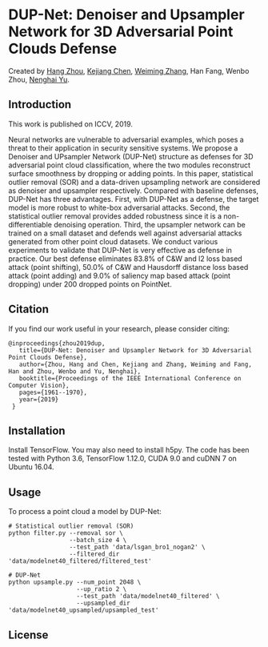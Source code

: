 # DUP-Net: Denoiser and Upsampler Network for 3D Adversarial Point Clouds Defense
Created by [Hang Zhou](http://home.ustc.edu.cn/~zh2991/), [Kejiang Chen](http://home.ustc.edu.cn/~chenkj/), [Weiming Zhang](http://staff.ustc.edu.cn/~zhangwm/index.html), Han Fang, Wenbo Zhou, [Nenghai Yu](http://staff.ustc.edu.cn/~ynh/).

Introduction
--
This work is published on ICCV, 2019. 

Neural networks are vulnerable to adversarial examples, which poses a threat to their application in security sensitive systems. We propose a Denoiser and UPsampler Network (DUP-Net) structure as defenses for 3D adversarial point cloud classification, where the two modules reconstruct surface smoothness by dropping or adding points. In this paper, statistical outlier removal (SOR) and a data-driven upsampling network are considered as denoiser and upsampler respectively. Compared with baseline defenses, DUP-Net has three advantages. First, with DUP-Net as a defense, the target model is more robust to white-box adversarial attacks. Second, the statistical outlier removal provides added robustness since it is a non-differentiable denoising operation. Third, the upsampler network can be trained on a small dataset and defends well against adversarial attacks generated from other point cloud datasets. We conduct various experiments to validate that DUP-Net is very effective as defense in practice. Our best defense eliminates 83.8% of C&W and l2 loss based attack (point shifting), 50.0% of C&W and Hausdorff distance loss based attack (point adding) and 9.0% of saliency map based attack (point dropping) under 200 dropped points on PointNet.

Citation
--
If you find our work useful in your research, please consider citing:

    @inproceedings{zhou2019dup,
       title={DUP-Net: Denoiser and Upsampler Network for 3D Adversarial Point Clouds Defense},
       author={Zhou, Hang and Chen, Kejiang and Zhang, Weiming and Fang, Han and Zhou, Wenbo and Yu, Nenghai},
       booktitle={Proceedings of the IEEE International Conference on Computer Vision},
       pages={1961--1970},
       year={2019}
     }

Installation
--
Install TensorFlow. You may also need to install h5py. The code has been tested with Python 3.6, TensorFlow 1.12.0, CUDA 9.0 and cuDNN 7 on Ubuntu 16.04.

Usage
--
To process a point cloud a model by DUP-Net:

    # Statistical outlier removal (SOR)
    python filter.py --removal sor \
                     --batch_size 4 \
                     --test_path 'data/lsgan_bro1_nogan2' \
                     --filtered_dir 'data/modelnet40_filtered/filtered_test'
    
    # DUP-Net
    python upsample.py --num_point 2048 \
                       --up_ratio 2 \
                       --test_path 'data/modelnet40_filtered' \
                       --upsampled_dir 'data/modelnet40_upsampled/upsampled_test'

License
--
